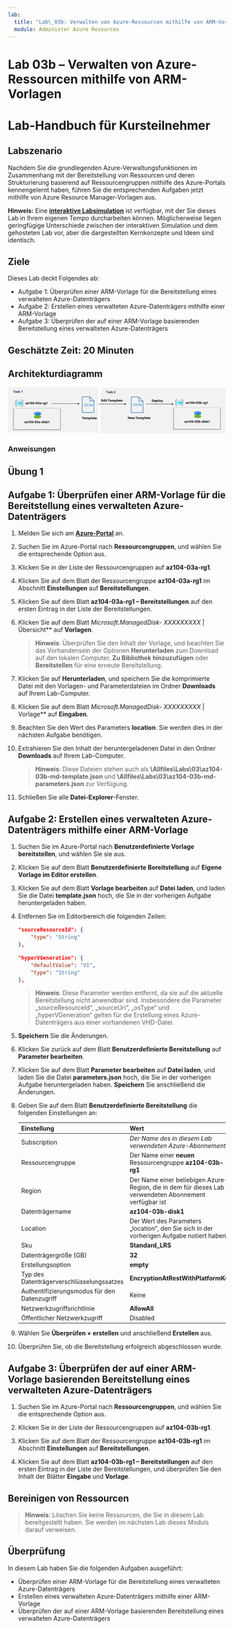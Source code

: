 ```yaml
---
lab:
  title: "Lab\_03b: Verwalten von Azure-Ressourcen mithilfe von ARM-Vorlagen"
  module: Administer Azure Resources
---
```


# Lab 03b – Verwalten von Azure-Ressourcen mithilfe von ARM-Vorlagen
# Lab-Handbuch für Kursteilnehmer

## Labszenario
Nachdem Sie die grundlegenden Azure-Verwaltungsfunktionen im Zusammenhang mit der Bereitstellung von Ressourcen und deren Strukturierung basierend auf Ressourcengruppen mithilfe des Azure-Portals kennengelernt haben, führen Sie die entsprechenden Aufgaben jetzt mithilfe von Azure Resource Manager-Vorlagen aus.

**Hinweis:** Eine **[interaktive Labsimulation](https://mslabs.cloudguides.com/guides/AZ-104%20Exam%20Guide%20-%20Microsoft%20Azure%20Administrator%20Exercise%205)** ist verfügbar, mit der Sie dieses Lab in Ihrem eigenen Tempo durcharbeiten können. Möglicherweise liegen geringfügige Unterschiede zwischen der interaktiven Simulation und dem gehosteten Lab vor, aber die dargestellten Kernkonzepte und Ideen sind identisch. 

## Ziele

Dieses Lab deckt Folgendes ab:

+ Aufgabe 1: Überprüfen einer ARM-Vorlage für die Bereitstellung eines verwalteten Azure-Datenträgers
+ Aufgabe 2: Erstellen eines verwalteten Azure-Datenträgers mithilfe einer ARM-Vorlage
+ Aufgabe 3: Überprüfen der auf einer ARM-Vorlage basierenden Bereitstellung eines verwalteten Azure-Datenträgers

## Geschätzte Zeit: 20 Minuten

## Architekturdiagramm

![image](../media/lab03b.png)

### Anweisungen

## Übung 1

## Aufgabe 1: Überprüfen einer ARM-Vorlage für die Bereitstellung eines verwalteten Azure-Datenträgers

1. Melden Sie sich am [**Azure-Portal**](http://portal.azure.com) an.

1. Suchen Sie im Azure-Portal nach **Ressourcengruppen**, und wählen Sie die entsprechende Option aus. 

1. Klicken Sie in der Liste der Ressourcengruppen auf **az104-03a-rg1**.

1. Klicken Sie auf dem Blatt der Ressourcengruppe **az104-03a-rg1** im Abschnitt **Einstellungen** auf **Bereitstellungen**.

1. Klicken Sie auf dem Blatt **az104-03a-rg1 – Bereitstellungen** auf den ersten Eintrag in der Liste der Bereitstellungen.

1. Klicken Sie auf dem Blatt **Microsoft.ManagedDisk-* XXXXXXXXX* \| Übersicht** auf **Vorlagen**.

    >**Hinweis**: Überprüfen Sie den Inhalt der Vorlage, und beachten Sie das Vorhandensein der Optionen **Herunterladen** zum Download auf den lokalen Computer, **Zu Bibliothek hinzuzufügen** oder **Bereitstellen** für eine erneute Bereitstellung.

1. Klicken Sie auf **Herunterladen**, und speichern Sie die komprimierte Datei mit den Vorlagen- und Parameterdateien im Ordner **Downloads** auf Ihrem Lab-Computer.

1. Klicken Sie auf dem Blatt **Microsoft.ManagedDisk-* XXXXXXXXX* \| Vorlage** auf **Eingaben**.

1. Beachten Sie den Wert des Parameters **location**. Sie werden dies in der nächsten Aufgabe benötigen.

1. Extrahieren Sie den Inhalt der heruntergeladenen Datei in den Ordner **Downloads** auf Ihrem Lab-Computer.

    >**Hinweis**: Diese Dateien stehen auch als **\\Allfiles\\Labs\\03\\az104-03b-md-template.json** und **\\Allfiles\\Labs\\03\\az104-03b-md-parameters.json** zur Verfügung.
    
1. Schließen Sie alle **Datei-Explorer**-Fenster.

## Aufgabe 2: Erstellen eines verwalteten Azure-Datenträgers mithilfe einer ARM-Vorlage

1. Suchen Sie im Azure-Portal nach **Benutzerdefinierte Vorlage bereitstellen**, und wählen Sie sie aus.

1. Klicken Sie auf dem Blatt **Benutzerdefinierte Bereitstellung** auf **Eigene Vorlage im Editor erstellen**.

1. Klicken Sie auf dem Blatt **Vorlage bearbeiten** auf **Datei laden**, und laden Sie die Datei **template.json** hoch, die Sie in der vorherigen Aufgabe heruntergeladen haben.

1. Entfernen Sie im Editorbereich die folgenden Zeilen:

   ```json
   "sourceResourceId": {
       "type": "String"
   },
   ```

   ```json
   "hyperVGeneration": {
       "defaultValue": "V1",
       "type": "String"
   },      
   ```

    >**Hinweis**: Diese Parameter werden entfernt, da sie auf die aktuelle Bereitstellung nicht anwendbar sind. Insbesondere die Parameter „sourceResourceId“, „sourceUri“, „osType“ und „hyperVGeneration“ gelten für die Erstellung eines Azure-Datenträgers aus einer vorhandenen VHD-Datei.

1. **Speichern** Sie die Änderungen.

1. Klicken Sie zurück auf dem Blatt **Benutzerdefinierte Bereitstellung** auf **Parameter bearbeiten**. 

1. Klicken Sie auf dem Blatt **Parameter bearbeiten** auf **Datei laden**, und laden Sie die Datei **parameters.json** hoch, die Sie in der vorherigen Aufgabe heruntergeladen haben. **Speichern** Sie anschließend die Änderungen.

1. Geben Sie auf dem Blatt **Benutzerdefinierte Bereitstellung** die folgenden Einstellungen an:

    | Einstellung | Wert |
    | --- |--- |
    | Subscription | *Der Name des in diesem Lab verwendeten Azure-Abonnements* |
    | Ressourcengruppe | Der Name einer **neuen** Ressourcengruppe **az104-03b-rg1** |
    | Region | Der Name einer beliebigen Azure-Region, die in dem für dieses Lab verwendeten Abonnement verfügbar ist |
    | Datenträgername | **az104-03b-disk1** |
    | Location | Der Wert des Parameters „location“, den Sie sich in der vorherigen Aufgabe notiert haben |
    | Sku | **Standard_LRS** |
    | Datenträgergröße (GB) | **32** |
    | Erstellungsoption | **empty** |
    | Typ des Datenträgerverschlüsselungssatzes | **EncryptionAtRestWithPlatformKey** |
    | Authentifizierungsmodus für den Datenzugriff | Keine |
    | Netzwerkzugriffsrichtlinie | **AllowAll** |
    | Öffentlicher Netzwerkzugriff | Disabled |

1. Wählen Sie **Überprüfen + erstellen** und anschließend **Erstellen** aus.

1. Überprüfen Sie, ob die Bereitstellung erfolgreich abgeschlossen wurde.

## Aufgabe 3: Überprüfen der auf einer ARM-Vorlage basierenden Bereitstellung eines verwalteten Azure-Datenträgers

1. Suchen Sie im Azure-Portal nach **Ressourcengruppen**, und wählen Sie die entsprechende Option aus. 

1. Klicken Sie in der Liste der Ressourcengruppen auf **az104-03b-rg1**.

1. Klicken Sie auf dem Blatt der Ressourcengruppe **az104-03b-rg1** im Abschnitt **Einstellungen** auf **Bereitstellungen**.

1. Klicken Sie auf dem Blatt **az104-03b-rg1 – Bereitstellungen** auf den ersten Eintrag in der Liste der Bereitstellungen, und überprüfen Sie den Inhalt der Blätter **Eingabe** und **Vorlage**.

## Bereinigen von Ressourcen

   >**Hinweis**: Löschen Sie keine Ressourcen, die Sie in diesem Lab bereitgestellt haben. Sie werden im nächsten Lab dieses Moduls darauf verweisen.

## Überprüfung

In diesem Lab haben Sie die folgenden Aufgaben ausgeführt:

- Überprüfen einer ARM-Vorlage für die Bereitstellung eines verwalteten Azure-Datenträgers
- Erstellen eines verwalteten Azure-Datenträgers mithilfe einer ARM-Vorlage
- Überprüfen der auf einer ARM-Vorlage basierenden Bereitstellung eines verwalteten Azure-Datenträgers
